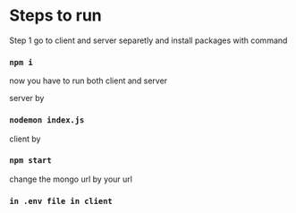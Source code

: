 # Steps to run

Step 1
go to client and server separetly and install packages with command
### `npm i`
now you have to run both client and server

server by
### `nodemon index.js`
client by
### `npm start`

change the mongo url by your url
### `in .env file in client`
